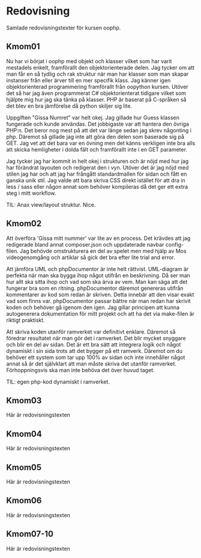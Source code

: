 ---
---
Redovisning
=========================

Samlade redovisningstexter för kursen oophp.



Kmom01
-------------------------

Nu har vi börjat i oophp med objekt och klasser vilket som har varit mestadels enkelt,
framförallt den objektorienterade delen. Jag tycker om att man får en så tydlig och
rak struktur när man har klasser som man skapar instanser från eller ärver till en mer
specifik klass. Jag känner igen objektorienterad programmering framförallt från oopython
kursen. Utöver det så har jag även programmerat C# objektorienterat tidigare vilket som
hjälpte mig hur jag ska tänka på klasser. PHP är baserat på C-språken så det blev en bra
jämförelse då python skiljer sig lite.

Uppgiften "Gissa Numret" var helt okej. Jag gillade hur Guess klassen fungerade
och kunde användas. Det jobbigaste var att hantera den övriga PHP:n. Det beror nog mest
på att det var länge sedan jag skrev någonting i php. Däremot så gillade jag inte att
göra den delen som baserade sig på GET. Jag vet att det bara var en övning men det känns
verkligen inte bra alls att skicka hemligheter i dolda fält och framförallt inte
i en GET parameter.

Jag tycker jag har kommit in helt okej i strukturen och är nöjd med hur jag har förändrat
layouten och redigerat den i vyn. Utöver det är jag nöjd med stilen jag har
och att jag har frångått standardmallen för sidan och fått en ganska unik stil.
Jag valde att bara skriva CSS direkt istället för att dra in less / sass eller någon
annat som behöver kompileras då det ger ett extra steg i mitt workflow.

TIL: Anax view/layout struktur. Nice.


Kmom02
-------------------------

Att överföra 'Gissa mitt nummer' var lite av en process. Det krävdes att jag redigerade bland annat composer.json och uppdaterade
navbar config-filen. Jag behövde omstrukturera en del av spelet men med hjälp
av Mos videogenomgång och artiklar så gick det bra efter lite trial and error.

Att jämföra UML och phpDocumentor är inte helt rättvist. UML-diagram är perfekta
när man ska bygga ihop något utifrån en beskrivning. Då ser man hur allt ska sitta ihop
och vad som ska ärva av vem. Man kan säga att det fungerar bra som en ritning. phpDocumentor däremot
genereras utifrån kommentarer av kod som redan är skriven. Detta innebär att den visar exakt vad som finns
var. phpDocumentor passar bättre när man redan har skrivit koden och behöver gå igenom den igen.
Jag gillar principen att kunna autogenerera dokumentation för mitt projekt och att ha det via
make-filen är riktigt praktiskt.

Att skriva koden utanför ramverket var definitivt enklare. Däremot så föredrar resultatet när man gör det
i ramverket. Det blir mycket snyggare och blir en del av sidan. Det är ett bra sätt att integrera logik
och något dynamiskt i sin sida trots att det bygger på ett ramverk. Däremot om du behöver ett system som tar
upp 100% av sidan och inte innehåller något annat så är det självklart att man måste skriva det utanför ramverket.
Förhoppningsvis ska man inte behöva det över huvud taget.

TIL: egen php-kod dynamiskt i ramverket.


Kmom03
-------------------------

Här är redovisningstexten



Kmom04
-------------------------

Här är redovisningstexten



Kmom05
-------------------------

Här är redovisningstexten



Kmom06
-------------------------

Här är redovisningstexten



Kmom07-10
-------------------------

Här är redovisningstexten
